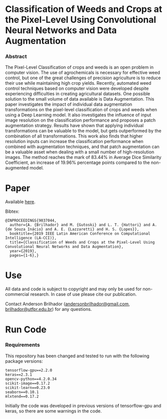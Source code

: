 # Classification of Weeds and Crops at the Pixel-Level Using Convolutional Neural Networks and Data Augmentation

### Abstract

The Pixel-Level Classification of crops and weeds is an open problem in computer vision. The use of agrochemicals is necessary for effective weed control, but one of the great challenges of precision agriculture is to reduce their use while maintaining high crop yields.  Recently, automated weed control techniques based on computer vision were developed despite experiencing difficulties in creating agricultural datasets. One possible solution to the small volume of data available is Data Augmentation. This paper investigates the impact of individual data augmentation transformations on the pixel-level classification of crops and weeds when using a Deep Learning model.  It also investigates the influence of input image resolution on the classification performance and proposes a patch augmentation strategy. Results have shown that applying individual transformations can be valuable to the model, but gets outperformed by the combination of all transformations. This work also finds that higher resolution inputs can increase the classification performance when combined with augmentation techniques, and that patch augmentation can be a valuable asset when dealing with a small number of high-resolution images. The method reaches the mark of 83.44\% in Average Dice Similarity Coefficient, an increase of 19.96\% percentage points compared to the non-augmented model.

# Paper

Available [here](https://ieeexplore.ieee.org/abstract/document/9037044).

Bibtex:
```
@INPROCEEDINGS{9037044,
  author={A. {Brilhador} and M. {Gutoski} and L. T. {Hattori} and A. {de Souza Inácio} and A. E. {Lazzaretti} and H. S. {Lopes}},
  booktitle={2019 IEEE Latin American Conference on Computational Intelligence (LA-CCI)}, 
  title={Classification of Weeds and Crops at the Pixel-Level Using Convolutional Neural Networks and Data Augmentation}, 
  year={2019},
  pages={1-6},}
```

# Use

All data and code is subject to copyright and may only be used for non-commercial research. In case of use please cite our publication.

Contact Anderson Brilhador (andersonbrilhador@gmail.com, brilhador@utfpr.edu.br) for any questions.

# Run Code

### Requirements

This repository has been changed and tested to run with the following package versions:

```
tensorflow-gpu==2.2.0
keras==2.3.1
opencv-python==4.2.0.34
scikit-image==0.17.2
scikit-learn==0.23.0
seaborn==0.10.1
mlxtend==0.17.2
```

Initially the code was developed in previous versions of tensorflow-gpu and keras, so there are some warnings in the code.



